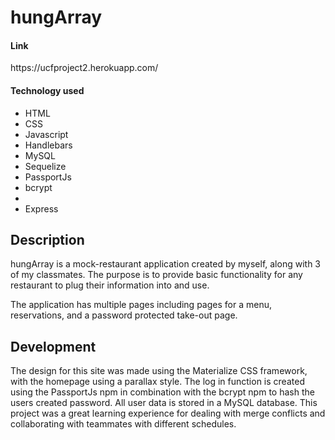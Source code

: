 <h1>hungArray</h1>

<h4>Link</h4>
<p>https://ucfproject2.herokuapp.com/</p>

<h4>Technology used</h4>
<ul>
    <li>HTML</li>
    <li>CSS</li>
    <li>Javascript</li>
    <li>Handlebars</li>
    <li>MySQL</li>
    <li>Sequelize</li>
    <li>PassportJs</li>
    <li>bcrypt<li>
    <li>Express</li>
</ul>

<h2>Description</h2>
<p>hungArray is a mock-restaurant application created by myself, along with 3 of my classmates. The purpose is to provide basic functionality for any restaurant to plug their information into and use.</p>

<p>The application has multiple pages including pages for a menu, reservations, and a password protected take-out page.</p>

<h2>Development</h2>
<p>The design for this site was made using the Materialize CSS framework, with the homepage using a parallax style. The log in function is created using the PassportJs npm in combination with the bcrypt npm to hash the users created password. All user data is stored in a MySQL database. This project was a great learning experience for dealing with merge conflicts and collaborating with teammates with different schedules.</p>
